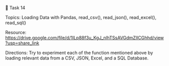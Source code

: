 🛑 Task 14

Topics: Loading Data with Pandas, read_csv(), read_json(), read_excel(), read_sql()

Resource: https://drive.google.com/file/d/1ILp88f3u_KgJ_nlhTSsAVGdmZlICGhhd/view?usp=share_link

Directions: Try to experiment each of the function mentioned above by loading relevant data from a CSV, JSON, Excel, and a SQL Database.